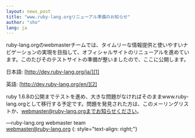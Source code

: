 ```yaml
---
layout: news_post
title: "www.ruby-lang.orgリニューアル準備のお知らせ"
author: "sho"
lang: ja
---
```


ruby-lang.orgのwebmasterチームでは、タイムリーな情報提供と使いやすいナビゲーションの実現を目指して、オフィシャルサイトのリニューアルを進めています。このたびそのテストサイトの準備が整いましたので、ここに公開します。

日本語: [http://dev.ruby-lang.org/ja/][1]

英語: [http://dev.ruby-lang.org/en/][2]

ruby
1.6.8の公開までテストを進め、大きな問題がなければそのままwww.ruby-lang.orgとして移行する予定です。問題を発見された方は、このメーリングリストか、webmaster@ruby-lang.orgまでお知らせください。

—ruby-lang.org webmaster team<br>
[webmaster@ruby-lang.org](mailto:webmaster@ruby-lang.org)
{: style="text-align: right;"}



[1]: http://dev.ruby-lang.org/ja/
[2]: http://dev.ruby-lang.org/en/
